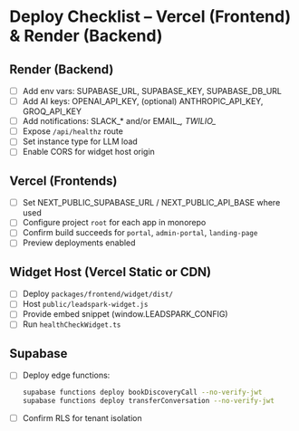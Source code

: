 # Deploy Checklist – Vercel (Frontend) & Render (Backend)

## Render (Backend)
- [ ] Add env vars: SUPABASE_URL, SUPABASE_KEY, SUPABASE_DB_URL
- [ ] Add AI keys: OPENAI_API_KEY, (optional) ANTHROPIC_API_KEY, GROQ_API_KEY
- [ ] Add notifications: SLACK_* and/or EMAIL_*, TWILIO_*
- [ ] Expose `/api/healthz` route
- [ ] Set instance type for LLM load
- [ ] Enable CORS for widget host origin

## Vercel (Frontends)
- [ ] Set NEXT_PUBLIC_SUPABASE_URL / NEXT_PUBLIC_API_BASE where used
- [ ] Configure project `root` for each app in monorepo
- [ ] Confirm build succeeds for `portal`, `admin-portal`, `landing-page`
- [ ] Preview deployments enabled

## Widget Host (Vercel Static or CDN)
- [ ] Deploy `packages/frontend/widget/dist/`
- [ ] Host `public/leadspark-widget.js`
- [ ] Provide embed snippet (window.LEADSPARK_CONFIG)
- [ ] Run `healthCheckWidget.ts`

## Supabase
- [ ] Deploy edge functions:
  ```bash
  supabase functions deploy bookDiscoveryCall --no-verify-jwt
  supabase functions deploy transferConversation --no-verify-jwt
  ```
- [ ] Confirm RLS for tenant isolation
